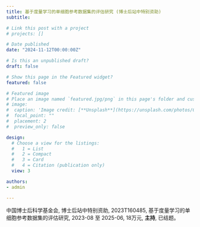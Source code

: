 ```yaml
---
title: 基于度量学习的单细胞参考数据集的评估研究 (博士后站中特别资助)
subtitle: 

# Link this post with a project
# projects: []

# Date published
date: "2024-11-12T00:00:00Z"

# Is this an unpublished draft?
draft: false

# Show this page in the Featured widget?
featured: false

# Featured image
# Place an image named `featured.jpg/png` in this page's folder and customize its options here.
# image:
#  caption: 'Image credit: [**Unsplash**](https://unsplash.com/photos/CpkOjOcXdUY)'
#  focal_point: ""
#  placement: 2
#  preview_only: false

design:
  # Choose a view for the listings:
  #   1 = List
  #   2 = Compact
  #   3 = Card
  #   4 = Citation (publication only)
  view: 3

authors:
- admin

---
```


中国博士后科学基金会, 博士后站中特别资助, 2023T160485, 基于度量学习的单细胞参考数据集的评估研究, 2023-08 至 2025-06, 18万元, **主持**, 已结题。